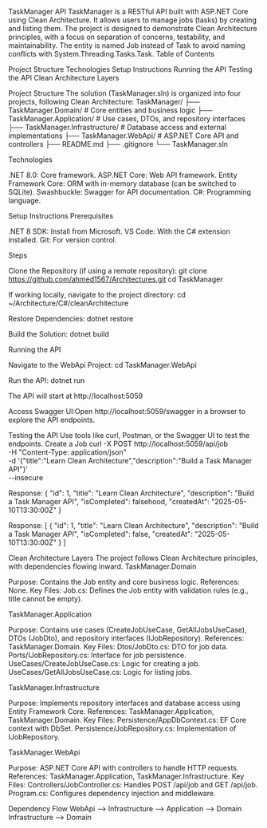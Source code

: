 TaskManager API
TaskManager is a RESTful API built with ASP.NET Core using Clean Architecture. It allows users to manage jobs (tasks) by creating and listing them. The project is designed to demonstrate Clean Architecture principles, with a focus on separation of concerns, testability, and maintainability. The entity is named Job instead of Task to avoid naming conflicts with System.Threading.Tasks.Task.
Table of Contents

Project Structure
Technologies
Setup Instructions
Running the API
Testing the API
Clean Architecture Layers

Project Structure
The solution (TaskManager.sln) is organized into four projects, following Clean Architecture:
TaskManager/
├── TaskManager.Domain/ # Core entities and business logic
├── TaskManager.Application/ # Use cases, DTOs, and repository interfaces
├── TaskManager.Infrastructure/ # Database access and external implementations
├── TaskManager.WebApi/ # ASP.NET Core API and controllers
├── README.md
├── .gitignore
└── TaskManager.sln

Technologies

.NET 8.0: Core framework.
ASP.NET Core: Web API framework.
Entity Framework Core: ORM with in-memory database (can be switched to SQLite).
Swashbuckle: Swagger for API documentation.
C#: Programming language.

Setup Instructions
Prerequisites

.NET 8 SDK: Install from Microsoft.
VS Code: With the C# extension installed.
Git: For version control.

Steps

Clone the Repository (if using a remote repository):
git clone https://github.com/ahmed1567/Architectures.git
cd TaskManager

If working locally, navigate to the project directory:
cd ~/Architecture/C#/cleanArchitecture

Restore Dependencies:
dotnet restore

Build the Solution:
dotnet build

Running the API

Navigate to the WebApi Project:
cd TaskManager.WebApi

Run the API:
dotnet run

The API will start at http://localhost:5059

Access Swagger UI:Open http://localhost:5059/swagger in a browser to explore the API endpoints.

Testing the API
Use tools like curl, Postman, or the Swagger UI to test the endpoints.
Create a Job
curl -X POST http://localhost:5059/api/job \
-H "Content-Type: application/json" \
-d '{"title":"Learn Clean Architecture","description":"Build a Task Manager API"}' \
--insecure

Response:
{
"id": 1,
"title": "Learn Clean Architecture",
"description": "Build a Task Manager API",
"isCompleted": falsehood,
"createdAt": "2025-05-10T13:30:00Z"
}

Response:
[
{
"id": 1,
"title": "Learn Clean Architecture",
"description": "Build a Task Manager API",
"isCompleted": false,
"createdAt": "2025-05-10T13:30:00Z"
}
]

Clean Architecture Layers
The project follows Clean Architecture principles, with dependencies flowing inward.
TaskManager.Domain

Purpose: Contains the Job entity and core business logic.
References: None.
Key Files:
Job.cs: Defines the Job entity with validation rules (e.g., title cannot be empty).

TaskManager.Application

Purpose: Contains use cases (CreateJobUseCase, GetAllJobsUseCase), DTOs (JobDto), and repository interfaces (IJobRepository).
References: TaskManager.Domain.
Key Files:
Dtos/JobDto.cs: DTO for job data.
Ports/IJobRepository.cs: Interface for job persistence.
UseCases/CreateJobUseCase.cs: Logic for creating a job.
UseCases/GetAllJobsUseCase.cs: Logic for listing jobs.

TaskManager.Infrastructure

Purpose: Implements repository interfaces and database access using Entity Framework Core.
References: TaskManager.Application, TaskManager.Domain.
Key Files:
Persistence/AppDbContext.cs: EF Core context with DbSet<Job>.
Persistence/JobRepository.cs: Implementation of IJobRepository.

TaskManager.WebApi

Purpose: ASP.NET Core API with controllers to handle HTTP requests.
References: TaskManager.Application, TaskManager.Infrastructure.
Key Files:
Controllers/JobController.cs: Handles POST /api/job and GET /api/job.
Program.cs: Configures dependency injection and middleware.

Dependency Flow
WebApi --> Infrastructure --> Application --> Domain
Infrastructure --> Domain
